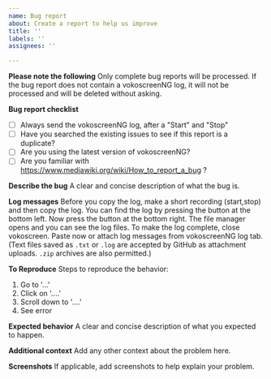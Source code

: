 ```yaml
---
name: Bug report
about: Create a report to help us improve
title: ''
labels: ''
assignees: ''

---
```


**Please note the following**
Only complete bug reports will be processed.
If the bug report does not contain a vokoscreenNG log, it will not be processed and will be deleted without asking.


**Bug report checklist**
* [ ] Always send the vokoscreenNG log, after a "Start" and "Stop"
* [ ] Have you searched the existing issues to see if this report is a duplicate?
* [ ] Are you using the latest version of vokoscreenNG?
* [ ] Are you familiar with https://www.mediawiki.org/wiki/How_to_report_a_bug ?

**Describe the bug**
A clear and concise description of what the bug is.

**Log messages**
Before you copy the log, make a short recording (start,stop) and then copy the log.
You can find the log by pressing the button at the bottom left.
Now press the button at the bottom right.
The file manager opens and you can see the log files.
To make the log complete, close vokoscreen.
Paste now or attach log messages from vokoscreenNG log tab.
(Text files saved as `.txt` or `.log` are accepted by GitHub as attachment uploads. `.zip` archives are also permitted.)

**To Reproduce**
Steps to reproduce the behavior:
1. Go to '...'
2. Click on '....'
3. Scroll down to '....'
4. See error

**Expected behavior**
A clear and concise description of what you expected to happen.

**Additional context**
Add any other context about the problem here.

**Screenshots**
If applicable, add screenshots to help explain your problem.


<!-- If you copy-paste logs, place the text between the fence markers below to format them properly. -->
```text



```
